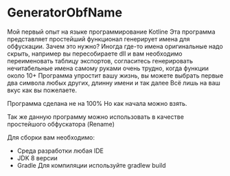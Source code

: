 # GeneratorObfName
Мой первый опыт на языке программирование Kotline
Эта программа представляет простейший функционал генерирует имена для обфускации.
Зачем это нужно? Иногда где-то имена оригинальные надо скрыть, например вы пересобираете dll и вам необходимо
переименовать таблицу экспортов, согласитесь генерировать нечитабельные имена самому руками очень трудно, когда функции около 10+
Программа упростит вашу жизнь, вы можете выбрать первые два символа любых других, длинну имени и так далее
Всё лишь на ваш вкус как вы пожелаете.

Программа сделана не на 100% Но как начала можно взять.

Так же данную программу можно использовать в качестве простейшого обфускатора (Rename)

Для сборки вам необходимо:

* Среда разработки любая IDE
* JDK 8 версии 
* Gradle Для компиляции используйте gradlew build